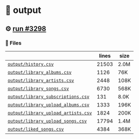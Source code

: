 # 📝  output 

## ⚙️ [run #3298](https://github.com/jwenerd/ytm-dl/actions/runs/12960657761)

### 📁 Files

|                                                                         |lines|size|
|-------------------------------------------------------------------------|-----|----|
|[`output/history.csv` ](output/history.csv)                              |21503|2.0M|
|[`output/library_albums.csv` ](output/library_albums.csv)                |1126 |76K |
|[`output/library_artists.csv` ](output/library_artists.csv)              |2448 |108K|
|[`output/library_songs.csv` ](output/library_songs.csv)                  |6730 |568K|
|[`output/library_subscriptions.csv` ](output/library_subscriptions.csv)  |131  |8.0K|
|[`output/library_upload_albums.csv` ](output/library_upload_albums.csv)  |1333 |196K|
|[`output/library_upload_artists.csv` ](output/library_upload_artists.csv)|1824 |200K|
|[`output/library_upload_songs.csv` ](output/library_upload_songs.csv)    |17794|1.4M|
|[`output/liked_songs.csv` ](output/liked_songs.csv)                      |4384 |368K|